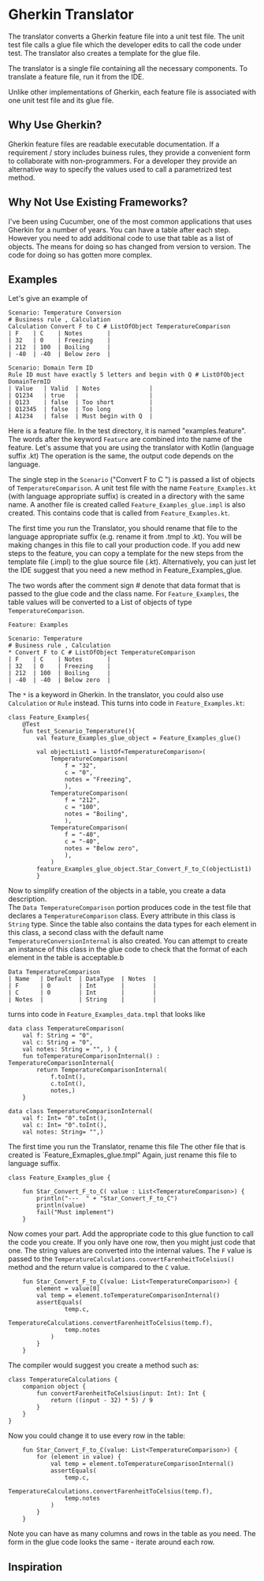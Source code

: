 # Gherkin Translator

The translator converts a Gherkin 
feature file into a unit test file.
The unit test file calls a glue file which
the developer edits to call the code under 
test. 
The translator also creates a template for the 
glue file.  

The translator is a single file containing all
the necessary components.  To translate a
feature file, run it from the IDE.

Unlike other implementations of Gherkin,
each feature file is associated with one unit
test file and its glue file.

## Why Use Gherkin?

Gherkin feature files are readable executable documentation.  If a requirement / story includes buiness rules, 
they provide a convenient form to collaborate with non-programmers.  For a developer they provide an alternative way to specify the values used to call a parametrized test method.  


## Why Not Use Existing Frameworks? 

I've been using Cucumber, one of the most common applications that uses 
Gherkin for a number of years.  You can have a table after each step.   However you
need to add additional code to use that table as a list of objects.  The means for doing 
so has changed from version to version.  The code for doing so has gotten more complex.     

## Examples 
Let's give an example of 

```
Scenario: Temperature Conversion 
# Business rule , Calculation 
Calculation Convert F to C # ListOfObject TemperatureComparison 
| F    | C    | Notes       |
| 32   | 0    | Freezing    |
| 212  | 100  | Boiling     |
| -40  | -40  | Below zero  |
```

```
Scenario: Domain Term ID 
Rule ID must have exactly 5 letters and begin with Q # ListOfObject DomainTermID
| Value   | Valid  | Notes              |
| Q1234   | true   |                    |
| Q123    | false  | Too short          |
| Q12345  | false  | Too long           |
| A1234   | false  | Must begin with Q  |

```

Here is a feature file.  In the test directory, it is named "examples.feature".  The words after the keyword 
`Feature` are combined into the name of the feature.  Let's assume that you are using the translator with Kotlin (language suffix .kt) 
The operation is the same, the output code depends on the language. 

The single step in the `Scenario` ("Convert F to C ") is passed a list of objects of 
`TemperatureComparison`.
A unit test file with the name `Feature_Examples.kt` (with language appropriate suffix) is created in a directory with the same name. 
A another file is created called `Feature_Examples_glue.impl` is also created.  This contains code that is called 
from `Feature_Examples.kt`. 

The first time you run the Translator, you should rename that file to the language appropriate suffix
(e.g. rename it from .tmpl to .kt).  You will be making changes in this file to 
call your production code.  If you add new steps to the feature, you can copy a template for the new steps from 
the template file (.impl) to the glue source file (.kt).  Alternatively, you can just let the IDE suggest that you need 
a new method in  Feature_Examples_glue.

The two words after the comment sign # denote that data format that is passed to the glue code and the class name. 
For `Feature_Examples`, the table values will be converted to a List of objects of type `TemperatureComparison`. 

```
Feature: Examples

Scenario: Temperature 
# Business rule , Calculation 
* Convert F to C # ListOfObject TemperatureComparison 
| F    | C    | Notes       |
| 32   | 0    | Freezing    |
| 212  | 100  | Boiling     |
| -40  | -40  | Below zero  |
```
The `*` is a keyword in Gherkin.  In the translator, you could also use `Calculation` or `Rule` instead.
This turns into code in  `Feature_Examples.kt`:
```
class Feature_Examples{
    @Test
    fun test_Scenario_Temperature(){
        val feature_Examples_glue_object = Feature_Examples_glue()

        val objectList1 = listOf<TemperatureComparison>(
            TemperatureComparison(
                f = "32",
                c = "0",
                notes = "Freezing",
                ),
            TemperatureComparison(
                f = "212",
                c = "100",
                notes = "Boiling",
                ),
            TemperatureComparison(
                f = "-40",
                c = "-40",
                notes = "Below zero",
                ),
            )
        feature_Examples_glue_object.Star_Convert_F_to_C(objectList1)
        }

```
Now to simplify creation of the objects in a table, you create a data description.   
The `Data TemperatureComparison` portion produces code in the test file that
declares a `TemperatureComparison` class.  Every attribute in this class is `String` type. Since the table also contains the data types for each element
in this class, a second class with the default name `TemperatureConversionInternal` is also created.  You can attempt to
create an instance of this class in the glue code to check that the format of each element in the table is acceptable.b 

```
Data TemperatureComparison
| Name   | Default  | DataType  | Notes  |
| F      | 0        | Int       |        |
| C      | 0        | Int       |        |
| Notes  |          | String    |        |
```
turns into code in `Feature_Examples_data.tmpl` that looks like 

```
data class TemperatureComparison(
    val f: String = "0",
    val c: String = "0",
    val notes: String = "", ) {
    fun toTemperatureComparisonInternal() : TemperatureComparisonInternal{
        return TemperatureComparisonInternal(
            f.toInt(),
            c.toInt(),
            notes,) 
    }
        
data class TemperatureComparisonInternal(
    val f: Int= "0".toInt(),
    val c: Int= "0".toInt(),
    val notes: String= "",)
```
The first time you run the Translator, rename this file 
The other file that is created is `Feature_Exmaples_glue.tmpl"
Again, just rename this file to language suffix.  
```
class Feature_Examples_glue {

    fun Star_Convert_F_to_C( value : List<TemperatureComparison>) {
        println("---  " + "Star_Convert_F_to_C")
        println(value)
        fail("Must implement")
    }

```
Now comes your part.  Add the appropriate code to this glue function
to call the code you create.  If you only have one row,
then you might just code that one. The string values are converted into the
internal values.  The `F` value is passed to the `TemperatureCalculations.convertFarenheitToCelsius()`
method and the return value is compared to the `C` value.

```
    fun Star_Convert_F_to_C(value: List<TemperatureComparison>) {
        element = value[0]
        val temp = element.toTemperatureComparisonInternal()
        assertEquals(
                temp.c,
                TemperatureCalculations.convertFarenheitToCelsius(temp.f),
                temp.notes
            )
        }
    }

```
The compiler would suggest you create a method such as:
```
class TemperatureCalculations {
    companion object {
        fun convertFarenheitToCelsius(input: Int): Int {
            return ((input - 32) * 5) / 9
        }
    }
}
```
Now you could change it to use every row in the table:
```
    fun Star_Convert_F_to_C(value: List<TemperatureComparison>) {
        for (element in value) {
            val temp = element.toTemperatureComparisonInternal()
            assertEquals(
                temp.c,
                TemperatureCalculations.convertFarenheitToCelsius(temp.f),
                temp.notes
            )
        }
    }
```
Note you can have as many columns and rows in the table as you need. 
The form in the glue code looks the same - iterate around each row.  


## Inspiration 

